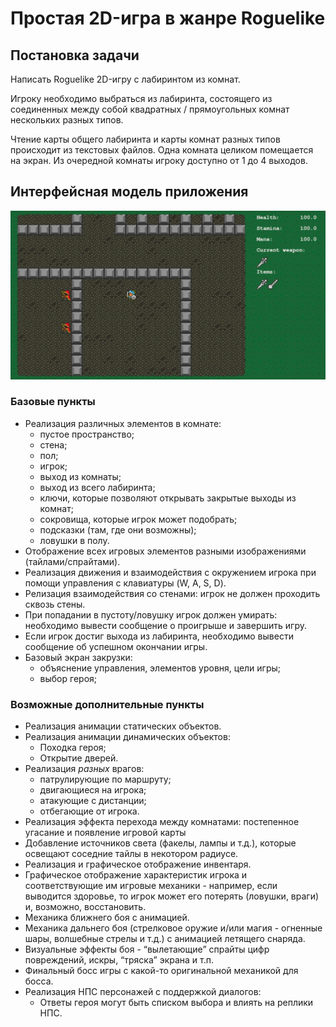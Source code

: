 # Простая 2D-игра в жанре Roguelike


## Постановка задачи
Написать Roguelike 2D-игру с лабиринтом из комнат.

Игроку необходимо выбраться из лабиринта, состоящего из соединенных между собой квадратных / прямоугольных комнат нескольких разных типов. 

Чтение карты общего лабиринта и карты комнат разных типов происходит из текстовых файлов. Одна комната целиком помещается на экран. Из очередной комнаты игроку доступно от 1 до 4 выходов. 


## Интерфейсная модель приложения
![Пример Roguelike игры](Example.png)


### Базовые пункты
* Реализация различных элементов в комнате:
    * пустое пространство;
    * стена;
    * пол;
    * игрок;
    * выход из комнаты;
    * выход из всего лабиринта;
    * ключи, которые позволяют открывать закрытые выходы из комнат;
    * сокровища, которые игрок может подобрать;
    * подсказки (там, где они возможны);
    * ловушки в полу. 
* Отображение всех игровых элементов разными изображениями (тайлами/спрайтами). 
* Реализация движения и взаимодействия с окружением игрока при помощи управления с клавиатуры (W, A, S, D). 
* Релизация взаимодействия со стенами: игрок не должен проходить сквозь стены.
* При попадании в пустоту/ловушку игрок должен умирать: необходимо вывести сообщение о проигрыше и завершить игру.
* Если игрок достиг выхода из лабиринта, необходимо вывести сообщение об успешном окончании игры.
* Базовый экран закрузки:
  * объяснение управления, элементов уровня, цели игры;
  * выбор героя;


### Возможные дополнительные пункты
* Реализация анимации статических объектов.
* Реализация анимации динамических объектов:
  * Походка героя;
  * Открытие дверей.
* Реализация *разных* врагов:
  * патрулирующие по маршруту;
  * двигающиеся на игрока;
  * атакующие с дистанции;
  * отбегающие от игрока.
* Реализация эффекта перехода между комнатами: постепенное угасание и появление игровой карты 
* Добавление источников света (факелы, лампы и т.д.), которые освещают соседние тайлы в некотором радиусе.
* Реализация и графическое отображение инвентаря.
* Графическое отображение характеристик игрока и соответствующие им игровые механики - например, если выводится здоровье, то игрок может его потерять (ловушки, враги) и, возможно, восстановить. 
* Механика ближнего боя с анимацией.
* Механика дальнего боя (стрелковое оружие и/или магия - огненные шары, волшебные стрелы и т.д.) с анимацией летящего снаряда.
* Визуальные эффекты боя - “вылетающие” спрайты цифр повреждений, искры, “тряска” экрана и т.п.
* Финальный босс игры с какой-то оригинальной механикой для босса.
* Реализация НПС персонажей с поддержкой диалогов:
  * Ответы героя могут быть списком выбора и влиять на реплики НПС.
